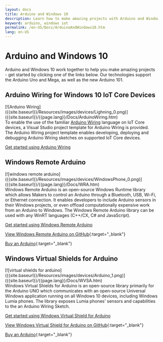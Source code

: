 ```yaml
---
layout: docs
title: Arduino and Windows 10
description: Learn how to make amazing projects with Arduino and Windows 10.
keyword: arduino, windows iot
permalink: /en-US/Docs/ArduinoAndWindows10.htm
lang: en-US
---
```


# Arduino and Windows 10
Arduino and Windows 10 work together to help you make amazing projects - get started by clicking one of the links below. Our technologies support the Arduino Uno and Mega, as well as the new Arduino 101.

## Arduino Wiring for Windows 10 IoT Core Devices

<div class="row">
<div class="col-md-12 col-xs-24" markdown="1">
[![Arduino Wiring]({{site.baseurl}}/Resources/images/devices/Lighning_0.png)]({{site.baseurl}}/{{page.lang}}/Docs/ArduinoWiring.htm)
</div>
<div class="col-md-12 col-xs-24" markdown="1">
To enable the use of the familiar <a href="https://www.arduino.cc/en/Reference/HomePage" target="_blank">Arduino Wiring</a> language on IoT Core devices, a Visual Studio project template for Arduino Wiring is provided.<br/>The Arduino Wiring project template enables developing, deploying and debugging Arduino Wiring sketches on supported IoT Core devices.
	
[Get started using Arduino Wiring]({{site.baseurl}}/{{page.lang}}/Docs/ArduinoWiring.htm)   
</div>
</div>

## Windows Remote Arduino

<div class="row">
<div class="col-md-12 col-xs-24" markdown="1">
[![windows remote arduino]({{site.baseurl}}/Resources/images/devices/WindowsPhone_0.png)]({{site.baseurl}}/{{page.lang}}/Docs/WRA.htm)
</div>
<div class="col-md-12 col-xs-24" markdown="1">
Windows Remote Arduino is an open-source Windows Runtime library which allows Makers to control an Arduino through a Bluetooth, USB, Wi-Fi, or Ethernet connection. It enables developers to include Arduino sensors in their Windows projects, or even offload computationally expensive work from an Arduino to Windows. The Windows Remote Arduino library can be used with any WinRT languages (C++/CX, C# and JavaScript).

[Get started using Windows Remote Arduino]({{site.baseurl}}/{{page.lang}}/Docs/WRALanding.htm)

[View Windows Remote Arduino on GitHub](https://github.com/ms-iot/remote-wiring){:target="_blank"}

[Buy an Arduino](http://store-usa.arduino.cc/){:target="_blank"}
</div>
</div>

## Windows Virtual Shields for Arduino

<div class="row">
<div class="col-md-12 col-xs-24" markdown="1">
[![virtual shields for arduino]({{site.baseurl}}/Resources/images/devices/Arduino_1.png)]({{site.baseurl}}/{{page.lang}}/Docs/WVSA.htm)
</div>
<div class="col-md-12 col-xs-24" markdown="1">
Windows Virtual Shields for Arduino is an open-source library primarily for the Arduino UNO which communicates with an open-source Universal Windows application running on all Windows 10 devices, including Windows Lumia phones. The library exposes Lumia phones' sensors and capabilities to the an Arduino Wiring Sketch.

[Get started using Windows Virtual Shield for Arduino]({{site.baseurl}}/{{page.lang}}/Docs/WVSA.htm)

[View Windows Virtual Shield for Arduino on GitHub](https://github.com/ms-iot/virtual-shields-arduino){:target="_blank"}

[Buy an Arduino](http://store-usa.arduino.cc/){:target="_blank"}
</div>
</div>
